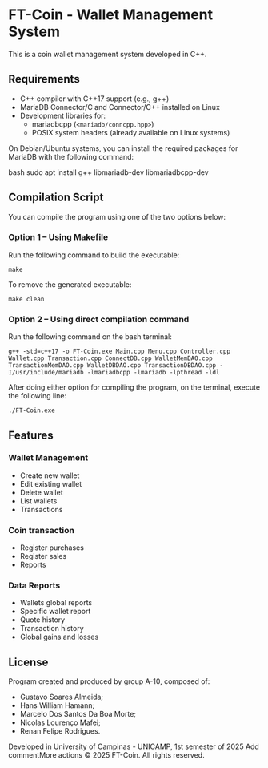 # FT-Coin - Wallet Management System

This is a coin wallet management system developed in C++.

## Requirements

- C++ compiler with C++17 support (e.g., g++)
- MariaDB Connector/C and Connector/C++ installed on Linux
- Development libraries for:
  - mariadbcpp (`<mariadb/conncpp.hpp>`)
  - POSIX system headers (already available on Linux systems)

On Debian/Ubuntu systems, you can install the required packages for MariaDB with the following command:

bash
sudo apt install g++ libmariadb-dev libmariadbcpp-dev

## Compilation Script
You can compile the program using one of the two options below:

### Option 1 – Using Makefile

Run the following command to build the executable:

`make`

To remove the generated executable:

`make clean`

### Option 2 – Using direct compilation command

Run the following command on the bash terminal:

`g++ -std=c++17 -o FT-Coin.exe Main.cpp Menu.cpp Controller.cpp Wallet.cpp Transaction.cpp ConnectDB.cpp WalletMemDAO.cpp TransactionMemDAO.cpp WalletDBDAO.cpp TransactionDBDAO.cpp -I/usr/include/mariadb -lmariadbcpp -lmariadb -lpthread -ldl`

After doing either option for compiling the program, on the terminal, execute the following line:

`./FT-Coin.exe`
## Features

### Wallet Management
- Create new wallet
- Edit existing wallet
- Delete wallet
- List wallets
- Transactions

### Coin transaction
- Register purchases
- Register sales
- Reports

### Data Reports
- Wallets global reports
- Specific wallet report
- Quote history
- Transaction history
- Global gains and losses

## License
Program created and produced by group A-10, composed of:

- Gustavo Soares Almeida;
- Hans William Hamann;
- Marcelo Dos Santos Da Boa Morte;
- Nicolas Lourenço Mafei;
- Renan Felipe Rodrigues.

Developed in University of Campinas - UNICAMP, 1st semester of 2025  Add commentMore actions
© 2025 FT-Coin. All rights reserved.
